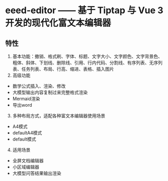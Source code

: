 # eeed-editor —— 基于 Tiptap 与 Vue 3 开发的现代化富文本编辑器

## 特性

1. 基本功能：撤销、格式刷、字体、标题、文字大小、文字颜色、文字背景色、粗体、斜体、下划线、删除线、引用、行内代码、分割线、有序列表、无序列表、任务列表、布局、行高、缩进、表格、插入图片
2. 高级功能
  - 数学公式插入、渲染、修改
  - 大模型输出内容复制过来完整格式渲染
  - Mermaid渲染
  - 导出word
3. 多种布局方式，适配各种富文本编辑器使用场景
  - A4模式
  - defaultA4模式
  - default模式
4. 适用场景
  - 全屏文档编辑器
  - 小区域编辑器
  - 大模型问答结果输出渲染
